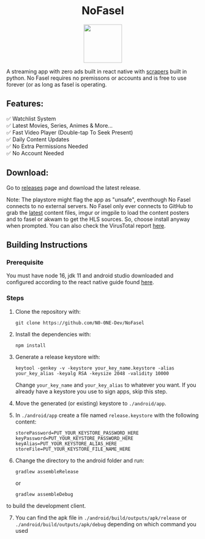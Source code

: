 <h1 align="center">NoFasel</h1>

<p align="center" >
<img src="https://i.imgur.com/NvLCO9U.png" width="100px" height="100px">
</p>

A streaming app with zero ads built in react native with [scrapers](https://github.com/N0-0NE-Dev/no-fasel-scrapers) built in python. No Fasel requires no premissons or accounts and is free to use forever (or as long as fasel is operating.

## Features:

✅ Watchlist System
<br />
✅ Latest Movies, Series, Animes & More...
<br />
✅ Fast Video Player (Double-tap To Seek Present)
<br />
✅ Daily Content Updates
<br />
✅ No Extra Permissions Needed
<br />
✅ No Account Needed

## Download:

Go to [releases](https://github.com/N0-0NE-Dev/no-fasel/releases) page and download the latest release.

Note: The playstore might flag the app as "unsafe", eventhough No Fasel connects to no external servers. No Fasel only ever connects to GitHub to grab the [latest](https://github.com/N0-0NE-Dev/no-fasel-scrapers/tree/main/output) content files, imgur or imgpile to load the content posters and to fasel or akwam to get the HLS sources. So, choose install anyway when prompted. You can also check the VirusTotal report [here](https://www.virustotal.com/gui/file/47db01d2ed0aaf16812474aafa754e553dc7423e2b0bd3f0676cf9d9bf066fd6/behavior).

## Building Instructions

### Prerequisite

You must have node 16, jdk 11 and android studio downloaded and configured according to the react native guide found [here](https://reactnative.dev/docs/environment-setup).

### Steps

1. Clone the repository with:<br />

   ```
   git clone https://github.com/N0-0NE-Dev/NoFasel
   ```

2. Install the dependencies with:<br />

   ```
   npm install
   ```

3. Generate a release keystore with:<br />

   ```
   keytool -genkey -v -keystore your_key_name.keystore -alias your_key_alias -keyalg RSA -keysize 2048 -validity 10000
   ```

   Change `your_key_name` and `your_key_alias` to whatever you want. If you already have a keystore you use to sign apps, skip this step.

4. Move the generated (or existing) keystore to `./android/app`.

5. In `./android/app` create a file named `release.keystore` with the following content:

   ```
   storePassword=PUT_YOUR_KEYSTORE_PASSWORD_HERE
   keyPassword=PUT_YOUR_KEYSTORE_PASSWORD_HERE
   keyAlias=PUT_YOUR_KEYSTORE_ALIAS_HERE
   storeFile=PUT_YOUR_KEYSTORE_FILE_NAME_HERE
   ```

6. Change the directory to the android folder and run:<br />

   ```
   gradlew assembleRelease
   ```

   or

   ```
   gradlew assembleDebug
   ```

to build the development client.

7. You can find the apk file in `./android/build/outputs/apk/release` or `./android/build/outputs/apk/debug` depending on which command you used
